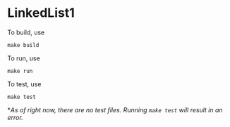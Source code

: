 # LinkedList1

To build, use
```
make build
```

To run, use
```
make run
```

To test, use
```
make test
```
**As of right now, there are no test files. Running `make test` will result in an error.*
